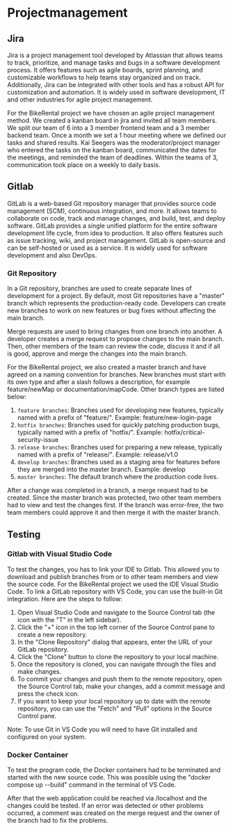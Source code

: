 # Projectmanagement
## Jira
Jira is a project management tool developed by Atlassian that allows teams to track, prioritize, and manage tasks and bugs in a software development process. It offers features such as agile boards, sprint planning, and customizable workflows to help teams stay organized and on track. Additionally, Jira can be integrated with other tools and has a robust API for customization and automation. It is widely used in software development, IT and other industries for agile project management.

For the BikeRental project we have chosen an agile project management method. We created a kanban board in jira and invited all team members. We split our team of 6 into a 3 member frontend team and a 3 member backend team. Once a month we set a 1 hour meeting where we defined our tasks and shared results. Kai Seegers was the moderator/project manager who entered the tasks on the kanban board, communicated the dates for the meetings, and reminded the team of deadlines. Within the teams of 3, communication took place on a weekly to daily basis. 

## Gitlab
GitLab is a web-based Git repository manager that provides source code management (SCM), continuous integration, and more. It allows teams to collaborate on code, track and manage changes, and build, test, and deploy software. GitLab provides a single unified platform for the entire software development life cycle, from idea to production. It also offers features such as issue tracking, wiki, and project management. GitLab is open-source and can be self-hosted or used as a service. It is widely used for software development and also DevOps.

### Git Repository
In a Git repository, branches are used to create separate lines of development for a project. By default, most Git repositories have a "master" branch which represents the production-ready code. Developers can create new branches to work on new features or bug fixes without affecting the main branch.

Merge requests are used to bring changes from one branch into another. A developer creates a merge request to propose changes to the main branch. Then, other members of the team can review the code, discuss it and if all is good, approve and merge the changes into the main branch.

For the BikeRental project, we also created a master branch and have agreed on a naming convention for branches. New branches must start with its own type and after a slash follows a description, for example feature/newMap or documentation/mapCode. Other branch types are listed below:

1. `feature branches`: Branches used for developing new features, typically named with a prefix of "feature/". Example: feature/new-login-page
2. `hotfix branches`: Branches used for quickly patching production bugs, typically named with a prefix of "hotfix/". Example: hotfix/critical-security-issue
3. `release branches`: Branches used for preparing a new release, typically named with a prefix of "release/". Example: release/v1.0
4. `develop branches`: Branches used as a staging area for features before they are merged into the master branch. Example: develop
5. `master branches`: The default branch where the production code lives.

After a change was completed in a branch, a merge request had to be created. Since the master branch was protected, two other team members had to view and test the changes first. If the branch was error-free, the two team members could approve it and then merge it with the master branch.

## Testing
### Gitlab with Visual Studio Code
To test the changes, you has to link your IDE to Gitlab. This allowed you to download and publish branches from or to other team members and view the source code. For the BikeRental project we used the IDE Visual Studio Code. To link a GitLab repository with VS Code, you can use the built-in Git integration. Here are the steps to follow:

1. Open Visual Studio Code and navigate to the Source Control tab (the icon with the "T" in the left sidebar).
2. Click the "+" icon in the top left corner of the Source Control pane to create a new repository.
3. In the "Clone Repository" dialog that appears, enter the URL of your GitLab repository.
4. Click the "Clone" button to clone the repository to your local machine.
5. Once the repository is cloned, you can navigate through the files and make changes.
6. To commit your changes and push them to the remote repository, open the Source Control tab, make your changes, add a commit message and press the check icon.
7. If you want to keep your local repository up to date with the remote repository, you can use the "Fetch" and "Pull" options in the Source Control pane.

Note: To use Git in VS Code you will need to have Git installed and configured on your system. 

### Docker Container
To test the program code, the Docker containers had to be terminated and started with the new source code. This was possible using the "docker compose up --build" command in the terminal of VS Code.

After that the web application could be reached via /localhost and the changes could be tested. If an error was detected or other problems occurred, a comment was created on the merge request and the owner of the branch had to fix the problems.

